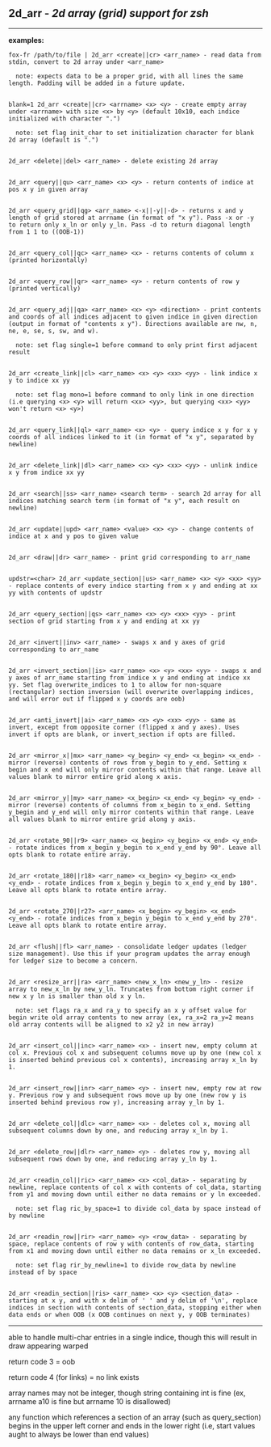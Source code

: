 ‎
=

## 2d_arr - *2d array (grid) support for zsh*

---------------------------------

**examples:**


    fox-fr /path/to/file | 2d_arr <create||cr> <arr_name> - read data from stdin, convert to 2d array under <arr_name>

      note: expects data to be a proper grid, with all lines the same length. Padding will be added in a future update.


    blank=1 2d_arr <create||cr> <arrname> <x> <y> - create empty array under <arrname> with size <x> by <y> (default 10x10, each indice initialized with character ".")

      note: set flag init_char to set initialization character for blank 2d array (default is ".")


    2d_arr <delete||del> <arr_name> - delete existing 2d array


    2d_arr <query||qu> <arr_name> <x> <y> - return contents of indice at pos x y in given array


    2d_arr <query_grid||qg> <arr_name> <-x||-y||-d> - returns x and y length of grid stored at arrname (in format of "x y"). Pass -x or -y to return only x_ln or only y_ln. Pass -d to return diagonal length from 1 1 to ((OOB-1))


    2d_arr <query_col||qc> <arr_name> <x> - returns contents of column x (printed horizontally)


    2d_arr <query_row||qr> <arr_name> <y> - return contents of row y (printed vertically)


    2d_arr <query_adj||qa> <arr_name> <x> <y> <direction> - print contents and coords of all indices adjacent to given indice in given direction (output in format of "contents x y"). Directions available are nw, n, ne, e, se, s, sw, and w).

      note: set flag single=1 before command to only print first adjacent result


    2d_arr <create_link||cl> <arr_name> <x> <y> <xx> <yy> - link indice x y to indice xx yy

      note: set flag mono=1 before command to only link in one direction (i.e querying <x> <y> will return <xx> <yy>, but querying <xx> <yy> won't return <x> <y>)


    2d_arr <query_link||ql> <arr_name> <x> <y> - query indice x y for x y coords of all indices linked to it (in format of "x y", separated by newline)


    2d_arr <delete_link||dl> <arr_name> <x> <y> <xx> <yy> - unlink indice x y from indice xx yy


    2d_arr <search||ss> <arr_name> <search term> - search 2d array for all indices matching search term (in format of "x y", each result on newline)


    2d_arr <update||upd> <arr_name> <value> <x> <y> - change contents of indice at x and y pos to given value


    2d_arr <draw||dr> <arr_name> - print grid corresponding to arr_name


    updstr=<char> 2d_arr <update_section||us> <arr_name> <x> <y> <xx> <yy> - replace contents of every indice starting from x y and ending at xx yy with contents of updstr


    2d_arr <query_section||qs> <arr_name> <x> <y> <xx> <yy> - print section of grid starting from x y and ending at xx yy


    2d_arr <invert||inv> <arr_name> - swaps x and y axes of grid corresponding to arr_name


    2d_arr <invert_section||is> <arr_name> <x> <y> <xx> <yy> - swaps x and y axes of arr_name starting from indice x y and ending at indice xx yy. Set flag overwrite_indices to 1 to allow for non-square (rectangular) section inversion (will overwrite overlapping indices, and will error out if flipped x y coords are oob)


    2d_arr <anti_invert||ai> <arr_name> <x> <y> <xx> <yy> - same as invert, except from opposite corner (flipped x and y axes). Uses invert if opts are blank, or invert_section if opts are filled.


    2d_arr <mirror_x||mx> <arr_name> <y_begin> <y_end> <x_begin> <x_end> - mirror (reverse) contents of rows from y_begin to y_end. Setting x begin and x end will only mirror contents within that range. Leave all values blank to mirror entire grid along x axis.


    2d_arr <mirror_y||my> <arr_name> <x_begin> <x_end> <y_begin> <y_end> - mirror (reverse) contents of columns from x_begin to x_end. Setting y_begin and y_end will only mirror contents within that range. Leave all values blank to mirror entire grid along y axis.


    2d_arr <rotate_90||r9> <arr_name> <x_begin> <y_begin> <x_end> <y_end> - rotate indices from x_begin y_begin to x_end y_end by 90°. Leave all opts blank to rotate entire array.


    2d_arr <rotate_180||r18> <arr_name> <x_begin> <y_begin> <x_end> <y_end> - rotate indices from x_begin y_begin to x_end y_end by 180°. Leave all opts blank to rotate entire array.


    2d_arr <rotate_270||r27> <arr_name> <x_begin> <y_begin> <x_end> <y_end> - rotate indices from x_begin y_begin to x_end y_end by 270°. Leave all opts blank to rotate entire array.


    2d_arr <flush||fl> <arr_name> - consolidate ledger updates (ledger size management). Use this if your program updates the array enough for ledger size to become a concern.


    2d_arr <resize_arr||ra> <arr_name> <new_x_ln> <new_y_ln> - resize array to new_x_ln by new_y_ln. Truncates from bottom right corner if new x y ln is smaller than old x y ln.

      note: set flags ra_x and ra_y to specify an x y offset value for begin write old array contents to new array (ex, ra_x=2 ra_y=2 means old array contents will be aligned to x2 y2 in new array)


    2d_arr <insert_col||inc> <arr_name> <x> - insert new, empty column at col x. Previous col x and subsequent columns move up by one (new col x is inserted behind previous col x contents), increasing array x_ln by 1.


    2d_arr <insert_row||inr> <arr_name> <y> - insert new, empty row at row y. Previous row y and subsequent rows move up by one (new row y is inserted behind previous row y), increasing array y_ln by 1.


    2d_arr <delete_col||dlc> <arr_name> <x> - deletes col x, moving all subsequent columns down by one, and reducing array x_ln by 1.


    2d_arr <delete_row||dlr> <arr_name> <y> - deletes row y, moving all subsequent rows down by one, and reducing array y_ln by 1.


    2d_arr <readin_col||ric> <arr_name> <x> <col_data> - separating by newline, replace contents of col x with contents of col_data, starting from y1 and moving down until either no data remains or y ln exceeded.

      note: set flag ric_by_space=1 to divide col_data by space instead of by newline


    2d_arr <readin_row||rir> <arr_name> <y> <row_data> - separating by space, replace contents of row y with contents of row_data, starting from x1 and moving down until either no data remains or x_ln exceeded.

      note: set flag rir_by_newline=1 to divide row_data by newline instead of by space


    2d_arr <readin_section||ris> <arr_name> <x> <y> <section_data> - starting at x y, and with x delim of ' ' and y delim of '\n', replace indices in section with contents of section_data, stopping either when data ends or when OOB (x OOB continues on next y, y OOB terminates)




---------------------------------

able to handle multi-char entries in a single indice, though this will result in draw appearing warped

return code 3 = oob

return code 4 (for links) = no link exists

array names may not be integer, though string containing int is fine (ex, arrname a10 is fine but arrname 10 is disallowed)

any function which references a section of an array (such as query_section) begins in the upper left corner and ends in the lower right (i.e, start values aught to always be lower than end values)
